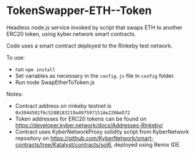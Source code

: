 # TokenSwapper-ETH--Token
Headless node.js service invoked by script that swaps ETH to another ERC20 token, using kyber.network smart contracts. 

Code uses a smart contract deployed to the Rinkeby test network.

To use:
- run  `npm install`
- Set variables as necessary in the `config.js` file in `config` folder.
- Run node SwapEtherToToken.js


Notes:
- Contract address on rinkeby testnet is `0x3944501f6c528B183219a497597151Ae220AeD72`
- Token addresses for ERC20 tokens can be found on https://developer.kyber.network/docs/Addresses-Rinkeby/
- Contract uses KyberNetworkProxy solidity script from KyberNetwork repository on https://github.com/KyberNetwork/smart-contracts/tree/Katalyst/contracts/sol6, deployed using Remix IDE. 
